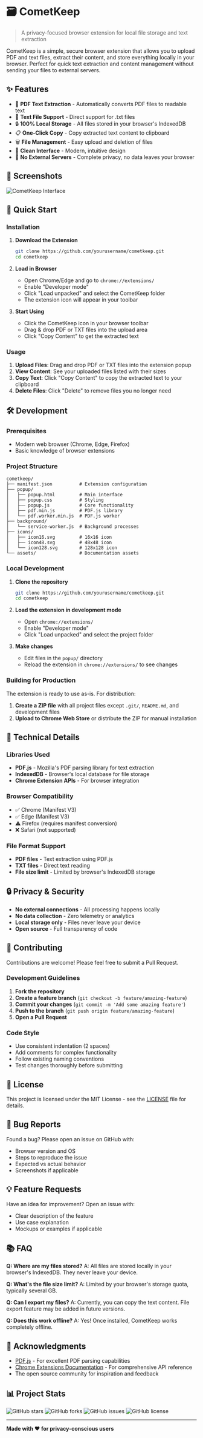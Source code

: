 # 🗃️ CometKeep

> A privacy-focused browser extension for local file storage and text extraction

CometKeep is a simple, secure browser extension that allows you to upload PDF and text files, extract their content, and store everything locally in your browser. Perfect for quick text extraction and content management without sending your files to external servers.

## ✨ Features

- 📄 **PDF Text Extraction** - Automatically converts PDF files to readable text
- 📝 **Text File Support** - Direct support for .txt files
- 🔒 **100% Local Storage** - All files stored in your browser's IndexedDB
- 📋 **One-Click Copy** - Copy extracted text content to clipboard
- 🗑️ **File Management** - Easy upload and deletion of files
- 🎨 **Clean Interface** - Modern, intuitive design
- 🚫 **No External Servers** - Complete privacy, no data leaves your browser

## 📸 Screenshots

![CometKeep Interface](assets/screenshot.png)

## 🚀 Quick Start

### Installation

1. **Download the Extension**
   ```bash
   git clone https://github.com/yourusername/cometkeep.git
   cd cometkeep
   ```

2. **Load in Browser**
   - Open Chrome/Edge and go to `chrome://extensions/`
   - Enable "Developer mode"
   - Click "Load unpacked" and select the CometKeep folder
   - The extension icon will appear in your toolbar

3. **Start Using**
   - Click the CometKeep icon in your browser toolbar
   - Drag & drop PDF or TXT files into the upload area
   - Click "Copy Content" to get the extracted text

### Usage

1. **Upload Files**: Drag and drop PDF or TXT files into the extension popup
2. **View Content**: See your uploaded files listed with their sizes
3. **Copy Text**: Click "Copy Content" to copy the extracted text to your clipboard
4. **Delete Files**: Click "Delete" to remove files you no longer need

## 🛠️ Development

### Prerequisites

- Modern web browser (Chrome, Edge, Firefox)
- Basic knowledge of browser extensions

### Project Structure

```
cometkeep/
├── manifest.json          # Extension configuration
├── popup/
│   ├── popup.html         # Main interface
│   ├── popup.css          # Styling
│   ├── popup.js           # Core functionality
│   ├── pdf.min.js         # PDF.js library
│   └── pdf.worker.min.js  # PDF.js worker
├── background/
│   └── service-worker.js  # Background processes
├── icons/
│   ├── icon16.svg         # 16x16 icon
│   ├── icon48.svg         # 48x48 icon
│   └── icon128.svg        # 128x128 icon
└── assets/                # Documentation assets
```

### Local Development

1. **Clone the repository**
   ```bash
   git clone https://github.com/yourusername/cometkeep.git
   cd cometkeep
   ```

2. **Load the extension in development mode**
   - Open `chrome://extensions/`
   - Enable "Developer mode"
   - Click "Load unpacked" and select the project folder

3. **Make changes**
   - Edit files in the `popup/` directory
   - Reload the extension in `chrome://extensions/` to see changes

### Building for Production

The extension is ready to use as-is. For distribution:

1. **Create a ZIP file** with all project files except `.git/`, `README.md`, and development files
2. **Upload to Chrome Web Store** or distribute the ZIP for manual installation

## 🔧 Technical Details

### Libraries Used

- **PDF.js** - Mozilla's PDF parsing library for text extraction
- **IndexedDB** - Browser's local database for file storage
- **Chrome Extension APIs** - For browser integration

### Browser Compatibility

- ✅ Chrome (Manifest V3)
- ✅ Edge (Manifest V3)
- ⚠️ Firefox (requires manifest conversion)
- ❌ Safari (not supported)

### File Format Support

- **PDF files** - Text extraction using PDF.js
- **TXT files** - Direct text reading
- **File size limit** - Limited by browser's IndexedDB storage

## 🔒 Privacy & Security

- **No external connections** - All processing happens locally
- **No data collection** - Zero telemetry or analytics
- **Local storage only** - Files never leave your device
- **Open source** - Full transparency of code

## 🤝 Contributing

Contributions are welcome! Please feel free to submit a Pull Request.

### Development Guidelines

1. **Fork the repository**
2. **Create a feature branch** (`git checkout -b feature/amazing-feature`)
3. **Commit your changes** (`git commit -m 'Add some amazing feature'`)
4. **Push to the branch** (`git push origin feature/amazing-feature`)
5. **Open a Pull Request**

### Code Style

- Use consistent indentation (2 spaces)
- Add comments for complex functionality
- Follow existing naming conventions
- Test changes thoroughly before submitting

## 📝 License

This project is licensed under the MIT License - see the [LICENSE](LICENSE) file for details.

## 🐛 Bug Reports

Found a bug? Please open an issue on GitHub with:

- Browser version and OS
- Steps to reproduce the issue
- Expected vs actual behavior
- Screenshots if applicable

## 💡 Feature Requests

Have an idea for improvement? Open an issue with:

- Clear description of the feature
- Use case explanation
- Mockups or examples if applicable

## 📚 FAQ

**Q: Where are my files stored?**
A: All files are stored locally in your browser's IndexedDB. They never leave your device.

**Q: What's the file size limit?**
A: Limited by your browser's storage quota, typically several GB.

**Q: Can I export my files?**
A: Currently, you can copy the text content. File export feature may be added in future versions.

**Q: Does this work offline?**
A: Yes! Once installed, CometKeep works completely offline.

## 🙏 Acknowledgments

- [PDF.js](https://mozilla.github.io/pdf.js/) - For excellent PDF parsing capabilities
- [Chrome Extensions Documentation](https://developer.chrome.com/docs/extensions/) - For comprehensive API reference
- The open source community for inspiration and feedback

## 📊 Project Stats

![GitHub stars](https://img.shields.io/github/stars/yourusername/cometkeep?style=social)
![GitHub forks](https://img.shields.io/github/forks/yourusername/cometkeep?style=social)
![GitHub issues](https://img.shields.io/github/issues/yourusername/cometkeep)
![GitHub license](https://img.shields.io/github/license/yourusername/cometkeep)

---

**Made with ❤️ for privacy-conscious users**